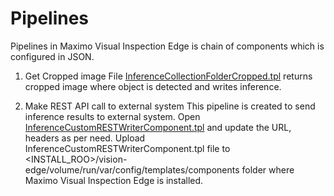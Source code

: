 # Pipelines

Pipelines in Maximo Visual Inspection Edge is chain of components which is configured in JSON.

1. Get Cropped image
   File [InferenceCollectionFolderCropped.tpl](InferenceCollectionFolderCropped.tpl) returns cropped image where object is detected and writes inference.

2. Make REST API call to external system
   This pipeline is created to send inference results to external system.
   Open [InferenceCustomRESTWriterComponent.tpl](InferenceCustomRESTWriterComponent.tpl) and update the URL, headers as per need. Upload   
   InferenceCustomRESTWriterComponent.tpl file to <INSTALL_ROO>/vision-edge/volume/run/var/config/templates/components folder where Maximo Visual Inspection Edge is installed.

   
